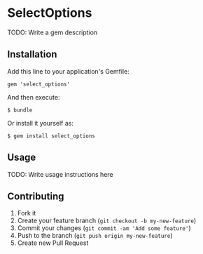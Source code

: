 # SelectOptions

TODO: Write a gem description

## Installation

Add this line to your application's Gemfile:

    gem 'select_options'

And then execute:

    $ bundle

Or install it yourself as:

    $ gem install select_options

## Usage

TODO: Write usage instructions here

## Contributing

1. Fork it
2. Create your feature branch (`git checkout -b my-new-feature`)
3. Commit your changes (`git commit -am 'Add some feature'`)
4. Push to the branch (`git push origin my-new-feature`)
5. Create new Pull Request
